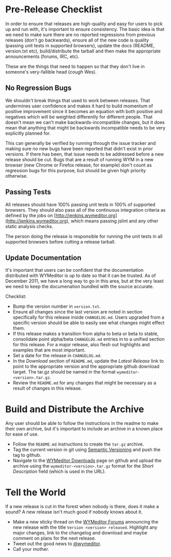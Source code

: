 Pre-Release Checklist
=====================

In order to ensure that releases are high-quality and easy for users to pick up
and run with, it's important to ensure consistency. The basic idea is that we
need to make sure there are no reported regressions from previous releases
(don't go backwards), ensure all of the new code is quality (passing unit tests
in supported browsers), update the docs (README, version.txt etc),
build/distribute the tarball and then make the appropriate announcements
(forums, IRC, etc).

These are the things that need to happen so that they don't live in someone's
very-fallible head (*cough* Wes).

No Regression Bugs
------------------

We shouldn't break things that used to work between releases. That undermines
user confidence and makes it hard to build momentum of positive improvement
since it becomes an equation with both positive and negatives which will be
weighted differently for different people. That doesn't mean we can't make
backwards-incompatible changes, but it does mean that anything that might be
backwards incompatible needs to be very explicitly planned for.

This can generally be verified by running through the issue tracker and making
sure no new bugs have been reported that didn't exist in prior versions. If
there has been, that issue needs to be addressed before a new release should be
cut. Bugs that are a result of running WYM in a new browser (new Chrome or
Firefox release, for example) don't count as regression bugs for this purpose,
but should be given high priority otherwise.

Passing Tests
-------------

All releases should have 100% passing unit tests in 100% of supported browsers.
They should also pass all of the continuous integration criteria as defined by
the jobs on [http://jenkins.wymeditor.org](http://jenkins.wymeditor.org), which
means passing jslint and any other static analysis checks.

The person doing the release is responsible for running the unit tests in all
supported browsers before cutting a release tarball.

Update Documentation
--------------------

It's important that users can be confident that the documentation distributed
with WYMeditor is up to date so that it can be trusted. As of December 2011, we
have a long way to go in this area, but at the very least we need to keep the
documenation bundled with the source accurate.

Checklist:

* Bump the version number in `version.txt`.
* Ensure all changes since the last version are noted in section specifically
  for this release inside `CHANGELOG.md`. Users upgraded from a specific
  version should be able to easily see what changes might effect them.
* If this release makes a transition from alpha to beta or beta to stable,
  consolidate point alpha/beta `CHANGELOG.md` entries in to a unified section for
  this release. For a major release, also flesh out highlights and examples
  that are most important.
* Set a date for the release in `CHANGELOG.md`.
* In the *Download* section of `README.md`, update the *Latest Release* link to
  point to the appropriate version and the appropriate github download target.
  The tar.gz should be named in the format `wymeditor-<version>.tar.gz`.
* Review the `README.md` for any changes that might be necessary as a result of
  changes in this release.

Build and Distribute the Archive
================================

Any user should be able to follow the instructions in the readme to make their
own archive, but it's important to include an archive in a known place for ease
of use. 

* Follow the `README.md` instructions to create the `tar.gz` archive.
* Tag the current version in git using [Semantic Versioning](http://semver.org/) 
  and push the tag to github.
* Navigate to the [WYMeditor Downloads](https://github.com/wymeditor/wymeditor/downloads) 
  page on github and upload the archive using the `wymeditor-<version>.tar.gz`
  format for the *Short Description* field (which is used in the URL).  

Tell the World
==============

If a new release is cut in the forest when nobody is there, does it make a
sound? A new release isn't much good if nobody knows about it.

* Make a new sticky thread on the [WYMeditor Forums](http://community.wymeditor.org) 
  announcing the new release with the title `Version <version> released`.
  Highlight any major changes, link to the changelog and download and maybe
  comment on plans for the next release.
* Tweet out the good news to [@wymeditor](http://twitter.com/wymeditor).
* Call your mother.





